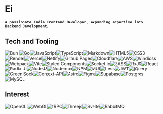 # Ei

**`A passionate Indie Frontend Developer, expanding expertise into Backend Development.`**

## Tech and Tooling
![Bun](https://img.shields.io/badge/Bun-%23000000.svg?style=for-the-badge&logo=bun&logoColor=white)
![Go](https://img.shields.io/badge/go-%2300ADD8.svg?style=for-the-badge&logo=go&logoColor=white)![JavaScript](https://img.shields.io/badge/javascript-%23323330.svg?style=for-the-badge&logo=javascript&logoColor=%23F7DF1E)![TypeScript](https://img.shields.io/badge/typescript-%23007ACC.svg?style=for-the-badge&logo=typescript&logoColor=white)![Markdown](https://img.shields.io/badge/markdown-%23000000.svg?style=for-the-badge&logo=markdown&logoColor=white)![HTML5](https://img.shields.io/badge/html5-%23E34F26.svg?style=for-the-badge&logo=html5&logoColor=white)![CSS3](https://img.shields.io/badge/css3-%231572B6.svg?style=for-the-badge&logo=css3&logoColor=white)![Render](https://img.shields.io/badge/Render-%46E3B7.svg?style=for-the-badge&logo=render&logoColor=white)![Vercel](https://img.shields.io/badge/vercel-%23000000.svg?style=for-the-badge&logo=vercel&logoColor=white)![Netlify](https://img.shields.io/badge/netlify-%23000000.svg?style=for-the-badge&logo=netlify&logoColor=#00C7B7)![Github Pages](https://img.shields.io/badge/github%20pages-121013?style=for-the-badge&logo=github&logoColor=white)![Cloudflare](https://img.shields.io/badge/Cloudflare-F38020?style=for-the-badge&logo=Cloudflare&logoColor=white)![AWS](https://img.shields.io/badge/AWS-%23FF9900.svg?style=for-the-badge&logo=amazon-aws&logoColor=white)![Windicss](https://img.shields.io/badge/windicss-48B0F1.svg?style=for-the-badge&logo=windi-css&logoColor=white)
![Webpack](https://img.shields.io/badge/webpack-%238DD6F9.svg?style=for-the-badge&logo=webpack&logoColor=black)![Vite](https://img.shields.io/badge/vite-%23646CFF.svg?style=for-the-badge&logo=vite&logoColor=white)![Styled Components](https://img.shields.io/badge/styled--components-DB7093?style=for-the-badge&logo=styled-components&logoColor=white)![Socket.io](https://img.shields.io/badge/Socket.io-black?style=for-the-badge&logo=socket.io&badgeColor=010101)![SASS](https://img.shields.io/badge/SASS-hotpink.svg?style=for-the-badge&logo=SASS&logoColor=white)![RxJS](https://img.shields.io/badge/rxjs-%23B7178C.svg?style=for-the-badge&logo=reactivex&logoColor=white)![React](https://img.shields.io/badge/react-%2320232a.svg?style=for-the-badge&logo=react&logoColor=%2361DAFB)![Radix UI](https://img.shields.io/badge/radix%20ui-161618.svg?style=for-the-badge&logo=radix-ui&logoColor=white)![NodeJS](https://img.shields.io/badge/node.js-6DA55F?style=for-the-badge&logo=node.js&logoColor=white)![Nodemon](https://img.shields.io/badge/NODEMON-%23323330.svg?style=for-the-badge&logo=nodemon&logoColor=%BBDEAD)![NPM](https://img.shields.io/badge/NPM-%23CB3837.svg?style=for-the-badge&logo=npm&logoColor=white)![MUI](https://img.shields.io/badge/MUI-%230081CB.svg?style=for-the-badge&logo=mui&logoColor=white)![Less](https://img.shields.io/badge/less-2B4C80?style=for-the-badge&logo=less&logoColor=white)![JWT](https://img.shields.io/badge/JWT-black?style=for-the-badge&logo=JSON%20web%20tokens)![jQuery](https://img.shields.io/badge/jquery-%230769AD.svg?style=for-the-badge&logo=jquery&logoColor=white)![Green Sock](https://img.shields.io/badge/green%20sock-88CE02?style=for-the-badge&logo=greensock&logoColor=white)![Context-API](https://img.shields.io/badge/Context--Api-000000?style=for-the-badge&logo=react)![Astro](https://img.shields.io/badge/astro-%232C2052.svg?style=for-the-badge&logo=astro&logoColor=white)![Figma](https://img.shields.io/badge/figma-%23F24E1E.svg?style=for-the-badge&logo=figma&logoColor=white)![Supabase](https://img.shields.io/badge/Supabase-3ECF8E?style=for-the-badge&logo=supabase&logoColor=white)![Postgres](https://img.shields.io/badge/postgres-%23316192.svg?style=for-the-badge&logo=postgresql&logoColor=white)![MySQL](https://img.shields.io/badge/mysql-4479A1.svg?style=for-the-badge&logo=mysql&logoColor=white)

## Interest
![OpenGL](https://img.shields.io/badge/OpenGL-%23FFFFFF.svg?style=for-the-badge&logo=opengl)
![WebGL](https://img.shields.io/badge/WebGL-990000?logo=webgl&logoColor=white&style=for-the-badge)![tRPC](https://img.shields.io/badge/tRPC-%232596BE.svg?style=for-the-badge&logo=tRPC&logoColor=white)![Threejs](https://img.shields.io/badge/threejs-black?style=for-the-badge&logo=three.js&logoColor=white)![Svelte](https://img.shields.io/badge/svelte-%23f1413d.svg?style=for-the-badge&logo=svelte&logoColor=white)![RabbitMQ](https://img.shields.io/badge/Rabbitmq-FF6600?style=for-the-badge&logo=rabbitmq&logoColor=white)


